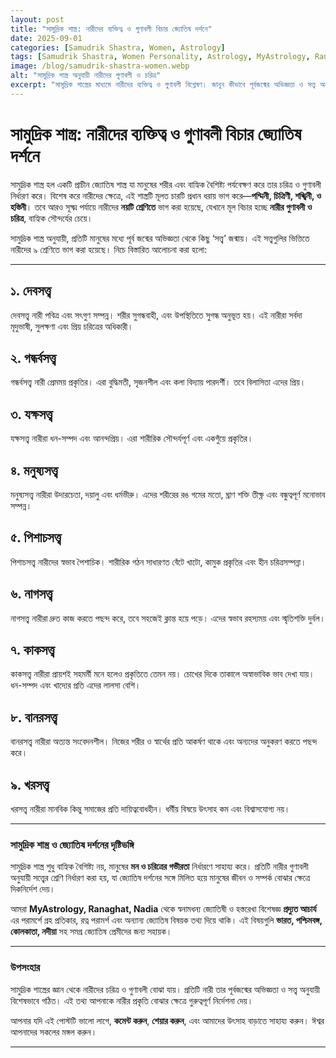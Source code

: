 ```yaml
---
layout: post
title: "সামুদ্রিক শাস্ত্র: নারীদের ব্যক্তিত্ব ও গুণাবলী বিচার জ্যোতিষ দর্শনে"
date: 2025-09-01
categories: [Samudrik Shastra, Women, Astrology]
tags: [Samudrik Shastra, Women Personality, Astrology, MyAstrology, Ranaghat, Nadia, Predyut Acharya, Palmistry, Horoscope, Remedies, Gems]
image: /blog/samudrik-shastra-women.webp
alt: "সামুদ্রিক শাস্ত্র অনুযায়ী নারীদের গুণাবলী ও চরিত্র"
excerpt: "সামুদ্রিক শাস্ত্রের মাধ্যমে নারীদের ব্যক্তিত্ব ও গুণাবলী বিশ্লেষণ। জানুন কীভাবে পূর্বজন্মের অভিজ্ঞতা ও সত্ত্ব অনুযায়ী নারীরা ৯ ধরনের শ্রেণিতে ভাগ করা হয়।"
---
```


# সামুদ্রিক শাস্ত্র: নারীদের ব্যক্তিত্ব ও গুণাবলী বিচার জ্যোতিষ দর্শনে

সামুদ্রিক শাস্ত্র হল একটি প্রাচীন জ্যোতিষ শাস্ত্র যা মানুষের শরীর এবং বাহ্যিক বৈশিষ্ট্য পর্যবেক্ষণ করে তার চরিত্র ও গুণাবলী নির্ধারণ করে। বিশেষ করে নারীদের ক্ষেত্রে, এই শাস্ত্রটি মূলত চারটি প্রধান ধরায় ভাগ করে—**পদ্মিনী, চিত্রিণী, শঙ্খিনী, ও হস্তিনী**। তবে আরও সূক্ষ্ম পর্যায়ে নারীদের **নয়টি শ্রেণিতে** ভাগ করা হয়েছে, যেখানে মূল বিচার হচ্ছে **নারীর গুণাবলী ও চরিত্র**, বাহ্যিক সৌন্দর্যের চেয়ে।  

সামুদ্রিক শাস্ত্র অনুযায়ী, প্রতিটি মানুষের মধ্যে পূর্ব জন্মের অভিজ্ঞতা থেকে কিছু ‘সত্ত্ব’ জন্মায়। এই সত্ত্বগুলির ভিত্তিতে নারীদের ৯ শ্রেণিতে ভাগ করা হয়েছে। নিচে বিস্তারিত আলোচনা করা হলো:  

---

## ১. দেবসত্ত্ব  
দেবসত্ত্ব নারী পবিত্র এবং সৎগুণ সম্পন্ন। শরীর সুগন্ধবাহী, এবং উপস্থিতিতে সুগন্ধ অনুভূত হয়। এই নারীরা সর্বদা মৃদুভাষী, সুলক্ষণা এবং প্রিয় চরিত্রের অধিকারী।  

## ২. গন্ধর্বসত্ত্ব  
গন্ধর্বসত্ত্ব নারী প্রেমময় প্রকৃতির। এরা বুদ্ধিমতী, সৃজনশীল এবং কলা বিদ্যায় পারদর্শী। তবে বিলাসিতা এদের প্রিয়।  

## ৩. যক্ষসত্ত্ব  
যক্ষসত্ত্ব নারীরা ধন-সম্পদ এবং আনন্দপ্রিয়। এরা শারীরিক সৌন্দর্যপূর্ণ এবং একগুঁয়ে প্রকৃতির।  

## ৪. মনুষ্যসত্ত্ব  
মনুষ্যসত্ত্ব নারীরা উদারচেতা, দয়ালু এবং ধর্মভীরু। এদের শরীরের রঙ গমের মতো, ঘ্রাণ শক্তি তীক্ষ্ণ এবং বন্ধুত্বপূর্ণ মনোভাব সম্পন্ন।  

## ৫. পিশাচসত্ত্ব  
পিশাচসত্ত্ব নারীদের স্বভাব পৈশাচিক। শারীরিক গঠন সাধারণত বেঁটে খাটো, কামুক প্রকৃতির এবং হীন চরিত্রসম্পন্না।  

## ৬. নাগসত্ত্ব  
নাগসত্ত্ব নারীরা দ্রুত কাজ করতে পছন্দ করে, তবে সহজেই ক্লান্ত হয়ে পড়ে। এদের স্বভাব রহস্যময় এবং স্মৃতিশক্তি দুর্বল।  

## ৭. কাকসত্ত্ব  
কাকসত্ত্ব নারীরা প্রায়শই সহমর্মী মনে হলেও প্রকৃতিতে তেমন নয়। চোখের দিকে তাকালে অস্বাভাবিক ভাব দেখা যায়। ধন-সম্পদ এবং খাদ্যের প্রতি এদের লালসা বেশি।  

## ৮. বানরসত্ত্ব  
বানরসত্ত্ব নারীরা অত্যন্ত সংবেদনশীল। নিজের শরীর ও স্বার্থের প্রতি আকর্ষণ থাকে এবং অন্যদের অনুকরণ করতে পছন্দ করে।  

## ৯. খরসত্ত্ব  
খরসত্ত্ব নারীরা মানবিক কিন্তু সমাজের প্রতি দায়িত্ববোধহীন। ধর্মীয় বিষয়ে উৎসাহ কম এবং বিশ্বাসযোগ্য নয়।  

---

### সামুদ্রিক শাস্ত্র ও জ্যোতিষ দর্শনের দৃষ্টিভঙ্গি  
সামুদ্রিক শাস্ত্র শুধু বাহ্যিক বৈশিষ্ট্য নয়, মানুষের **মন ও চরিত্রের গভীরতা** নির্ধারণে সাহায্য করে। প্রতিটি নারীর গুণাবলী অনুযায়ী সত্ত্বের শ্রেণি নির্ধারণ করা হয়, যা জ্যোতিষ দর্শনের সঙ্গে মিলিত হয়ে মানুষের জীবন ও সম্পর্ক বোঝার ক্ষেত্রে দিকনির্দেশ দেয়।  

আমরা **MyAstrology, Ranaghat, Nadia** থেকে স্বনামধন্য জ্যোতিষী ও হস্তরেখা বিশেষজ্ঞ **প্রদ্যুত আচার্য** এর পরামর্শে গ্রহ প্রতিকার, রত্ন পরামর্শ এবং অন্যান্য জ্যোতিষ বিষয়ক তথ্য দিয়ে থাকি। এই বিষয়গুলি **ভারত, পশ্চিমবঙ্গ, কোলকাতা, নদীয়া** সহ সমগ্র জ্যোতিষ প্রেমীদের জন্য সহায়ক।  

---

### উপসংহার  
সামুদ্রিক শাস্ত্রের জ্ঞান থেকে নারীদের চরিত্র ও গুণাবলী বোঝা যায়। প্রতিটি নারী তার পূর্বজন্মের অভিজ্ঞতা ও সত্ত্ব অনুযায়ী বিশেষভাবে গঠিত। এই তথ্য আপনাকে নারীর প্রকৃতি বোঝার ক্ষেত্রে গুরুত্বপূর্ণ নির্দেশনা দেয়।  

আপনার যদি এই পোস্টটি ভালো লাগে, **কমেন্ট করুন**, **শেয়ার করুন**, এবং আমাদের উৎসাহ বাড়াতে সাহায্য করুন। ঈশ্বর আপনাদের সকলের মঙ্গল করুন।  

---

